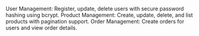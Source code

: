 User Management: Register, update, delete users with secure password hashing using bcrypt.
Product Management: Create, update, delete, and list products with pagination support.
Order Management: Create orders for users and view order details.